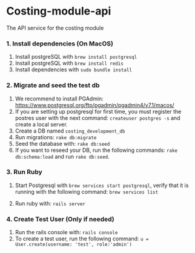 # Costing-module-api

The API service for the costing module

### 1. Install dependencies (On MacOS)

1. Install postgreSQL with `brew install postgresql`
1. Install postgreSQL with `brew install redis`
2. Install dependencies with `sudo bundle install`

### 2. Migrate and seed the test db

1. We recommend to install PGAdmin: https://www.postgresql.org/ftp/pgadmin/pgadmin4/v7.1/macos/
2. If you are setting up postgresql for first time, you must register the postres user with the next command: `createuser postgres -s` and create a local server.
3. Create a DB named `costing_development_db`
4. Run migrations: `rake db:migrate`
5. Seed the database with: `rake db:seed`
6. If you want to reseed your DB, run the following commands: `rake db:schema:load` and run `rake db:seed`.

### 3. Run Ruby

1. Start Postgresql with `brew services start postgresql`, verify that it is running with the following command: `brew services list`

2. Run ruby with: `rails server`

### 4. Create Test User (Only if needed)

1. Run the rails console with: `rails console`
2. To create a test user, run the following command:
   `u = User.create(username: 'test', role:'admin')`
